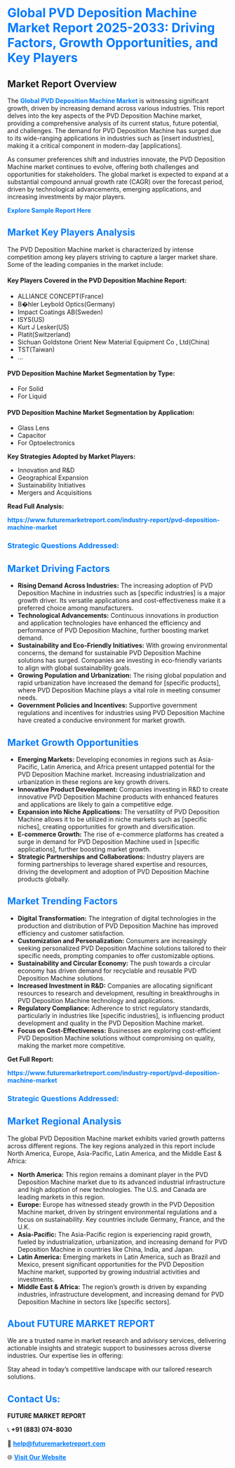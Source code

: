 <h1 style="color: #007BFF;">Global PVD Deposition Machine Market Report 2025-2033: Driving Factors, Growth Opportunities, and Key Players</h1>

<section id="overview">
<h2>Market Report Overview</h2>
<p>The <a href="https://www.futuremarketreport.com/industry-report/pvd-deposition-machine-market" style="color: #007BFF; text-decoration: none;"><strong>Global PVD Deposition Machine Market</strong></a> is witnessing significant growth, driven by increasing demand across various industries. This report delves into the key aspects of the PVD Deposition Machine market, providing a comprehensive analysis of its current status, future potential, and challenges. The demand for PVD Deposition Machine has surged due to its wide-ranging applications in industries such as [insert industries], making it a critical component in modern-day [applications].</p>
<p>As consumer preferences shift and industries innovate, the PVD Deposition Machine market continues to evolve, offering both challenges and opportunities for stakeholders. The global market is expected to expand at a substantial compound annual growth rate (CAGR) over the forecast period, driven by technological advancements, emerging applications, and increasing investments by major players.</p>
</section>

<section id="overview">
<p><a href="https://www.futuremarketreport.com/request-sample/reportId=97821" style="color: #007BFF; text-decoration: none;"><strong>Explore Sample Report Here</strong></a></p>
</section>

<section id="key-players">
<h2 style="color: #007BFF;">Market Key Players Analysis</h2>
<p>The PVD Deposition Machine market is characterized by intense competition among key players striving to capture a larger market share. Some of the leading companies in the market include:</p>
<h4>Key Players Covered in the PVD Deposition Machine Report:</h4>
<ul><li>ALLIANCE CONCEPT(France)</li><li>B�hler Leybold Optics(Germany)</li><li>Impact Coatings AB(Sweden)</li><li>ISYS(US)</li><li>Kurt J Lesker(US)</li><li>Platit(Switzerland)</li><li>Sichuan Goldstone Orient New Material Equipment Co , Ltd(China)</li><li>TST(Taiwan)</li><li>...</li></ul>
<h4>PVD Deposition Machine Market Segmentation by Type:</h4>
<ul><li>For Solid</li><li>For Liquid</li></ul>

<h4>PVD Deposition Machine Market Segmentation by Application:</h4>
<ul><li>Glass Lens</li><li>Capacitor</li><li>For Optoelectronics</li></ul>
<p><strong>Key Strategies Adopted by Market Players:</strong></p>
<ul>
<li>Innovation and R&D</li>
<li>Geographical Expansion</li>
<li>Sustainability Initiatives</li>
<li>Mergers and Acquisitions</li>
</ul>
</section>

<section>
<p><strong>Read Full Analysis: </strong></p><a href="https://www.futuremarketreport.com/industry-report/pvd-deposition-machine-market" style="color: #007BFF; text-decoration: none;"><strong>https://www.futuremarketreport.com/industry-report/pvd-deposition-machine-market</strong></a>
<h3 style="color: #007BFF;">Strategic Questions Addressed:</h3>
</section>

<section id="driving-factors">
<h2 style="color: #007BFF;">Market Driving Factors</h2>
<ul>
<li><strong>Rising Demand Across Industries:</strong> The increasing adoption of PVD Deposition Machine in industries such as [specific industries] is a major growth driver. Its versatile applications and cost-effectiveness make it a preferred choice among manufacturers.</li>
<li><strong>Technological Advancements:</strong> Continuous innovations in production and application technologies have enhanced the efficiency and performance of PVD Deposition Machine, further boosting market demand.</li>
<li><strong>Sustainability and Eco-Friendly Initiatives:</strong> With growing environmental concerns, the demand for sustainable PVD Deposition Machine solutions has surged. Companies are investing in eco-friendly variants to align with global sustainability goals.</li>
<li><strong>Growing Population and Urbanization:</strong> The rising global population and rapid urbanization have increased the demand for [specific products], where PVD Deposition Machine plays a vital role in meeting consumer needs.</li>
<li><strong>Government Policies and Incentives:</strong> Supportive government regulations and incentives for industries using PVD Deposition Machine have created a conducive environment for market growth.</li>
</ul>
</section>

<section id="growth-opportunities">
<h2 style="color: #007BFF;">Market Growth Opportunities</h2>
<ul>
<li><strong>Emerging Markets:</strong> Developing economies in regions such as Asia-Pacific, Latin America, and Africa present untapped potential for the PVD Deposition Machine market. Increasing industrialization and urbanization in these regions are key growth drivers.</li>
<li><strong>Innovative Product Development:</strong> Companies investing in R&D to create innovative PVD Deposition Machine products with enhanced features and applications are likely to gain a competitive edge.</li>
<li><strong>Expansion into Niche Applications:</strong> The versatility of PVD Deposition Machine allows it to be utilized in niche markets such as [specific niches], creating opportunities for growth and diversification.</li>
<li><strong>E-commerce Growth:</strong> The rise of e-commerce platforms has created a surge in demand for PVD Deposition Machine used in [specific applications], further boosting market growth.</li>
<li><strong>Strategic Partnerships and Collaborations:</strong> Industry players are forming partnerships to leverage shared expertise and resources, driving the development and adoption of PVD Deposition Machine products globally.</li>
</ul>
</section>

<section id="trending-factors">
<h2 style="color: #007BFF;">Market Trending Factors</h2>
<ul>
<li><strong>Digital Transformation:</strong> The integration of digital technologies in the production and distribution of PVD Deposition Machine has improved efficiency and customer satisfaction.</li>
<li><strong>Customization and Personalization:</strong> Consumers are increasingly seeking personalized PVD Deposition Machine solutions tailored to their specific needs, prompting companies to offer customizable options.</li>
<li><strong>Sustainability and Circular Economy:</strong> The push towards a circular economy has driven demand for recyclable and reusable PVD Deposition Machine solutions.</li>
<li><strong>Increased Investment in R&D:</strong> Companies are allocating significant resources to research and development, resulting in breakthroughs in PVD Deposition Machine technology and applications.</li>
<li><strong>Regulatory Compliance:</strong> Adherence to strict regulatory standards, particularly in industries like [specific industries], is influencing product development and quality in the PVD Deposition Machine market.</li>
<li><strong>Focus on Cost-Effectiveness:</strong> Businesses are exploring cost-efficient PVD Deposition Machine solutions without compromising on quality, making the market more competitive.</li>
</ul>
</section>

<section>
<p><strong>Get Full Report: </strong></p><a href="https://www.futuremarketreport.com/industry-report/pvd-deposition-machine-market" style="color: #007BFF; text-decoration: none;"><strong>https://www.futuremarketreport.com/industry-report/pvd-deposition-machine-market</strong></a>
<h3 style="color: #007BFF;">Strategic Questions Addressed:</h3>
</section>


<section id="regional-analysis">
<h2 style="color: #007BFF;">Market Regional Analysis</h2>
<p>The global PVD Deposition Machine market exhibits varied growth patterns across different regions. The key regions analyzed in this report include North America, Europe, Asia-Pacific, Latin America, and the Middle East & Africa:</p>
<ul>
<li><strong>North America:</strong> This region remains a dominant player in the PVD Deposition Machine market due to its advanced industrial infrastructure and high adoption of new technologies. The U.S. and Canada are leading markets in this region.</li>
<li><strong>Europe:</strong> Europe has witnessed steady growth in the PVD Deposition Machine market, driven by stringent environmental regulations and a focus on sustainability. Key countries include Germany, France, and the U.K.</li>
<li><strong>Asia-Pacific:</strong> The Asia-Pacific region is experiencing rapid growth, fueled by industrialization, urbanization, and increasing demand for PVD Deposition Machine in countries like China, India, and Japan.</li>
<li><strong>Latin America:</strong> Emerging markets in Latin America, such as Brazil and Mexico, present significant opportunities for the PVD Deposition Machine market, supported by growing industrial activities and investments.</li>
<li><strong>Middle East & Africa:</strong> The region’s growth is driven by expanding industries, infrastructure development, and increasing demand for PVD Deposition Machine in sectors like [specific sectors].</li>
</ul>
</section>

<footer>
<h2 style="color: #007BFF;">About FUTURE MARKET REPORT</h2>
<p>We are a trusted name in market research and advisory services, delivering actionable insights and strategic support to businesses across diverse industries. Our expertise lies in offering:</p>

<p>Stay ahead in today’s competitive landscape with our tailored research solutions.</p>

<h2 style="color: #007BFF;">Contact Us:</h2>
<p><strong>FUTURE MARKET REPORT</strong></p>
<p>📞 <strong>+91 (883) 074-8030</strong></p>
<p>📧 <strong><a href="mailto:help@futuremarketreport.com" style="color: #007BFF;">help@futuremarketreport.com</a></strong></p>
<p>🌐 <strong><a href="https://www.futuremarketreport.com/" style="color: #007BFF;">Visit Our Website</a></strong></p>
</footer>